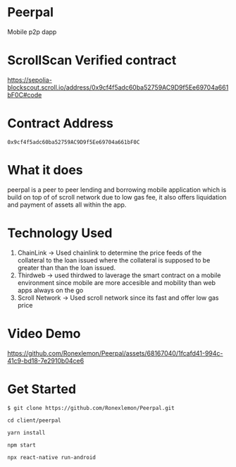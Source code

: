 # Peerpal
Mobile p2p dapp
# ScrollScan Verified contract
https://sepolia-blockscout.scroll.io/address/0x9cf4f5adc60ba52759AC9D9f5Ee69704a661bF0C#code

# Contract Address
```
0x9cf4f5adc60ba52759AC9D9f5Ee69704a661bF0C
```


# What it does
peerpal is a peer to peer lending and borrowing mobile application which is build on top of of scroll network due to low gas fee, it also offers liquidation and payment of assets all within the app.
# Technology Used
1. ChainLink
  -> Used chainlink to determine the price feeds of the collateral to the loan issued where the collateral is supposed to be greater than than the loan issued.
2. Thirdweb
  ->  used thirdwed to laverage the smart contract on a mobile environment since mobile are more accesible and mobility than web apps always on the go
3. Scroll Network
  -> Used scroll network since its fast and offer low gas price
# Video Demo


https://github.com/Ronexlemon/Peerpal/assets/68167040/1fcafd41-994c-41c9-bd18-7e2910b04ce6




# Get Started

```
$ git clone https://github.com/Ronexlemon/Peerpal.git
```
```
cd client/peerpal
```

```
yarn install
```


```
npm start 
```
```
npx react-native run-android
```
